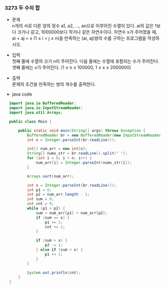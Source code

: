 ### 3273 두 수의 합
  - 문제  
  n개의 서로 다른 양의 정수 a1, a2, ..., an으로 이루어진 수열이 있다. ai의 값은 1보다 크거나 같고, 1000000보다 작거나 같은 자연수이다. 자연수 x가 주어졌을 때, ai + aj = x (1 ≤ i < j ≤ n)을 만족하는 (ai, aj)쌍의 수를 구하는 프로그램을 작성하시오.

  - 입력  
  첫째 줄에 수열의 크기 n이 주어진다. 다음 줄에는 수열에 포함되는 수가 주어진다. 셋째 줄에는 x가 주어진다. (1 ≤ n ≤ 100000, 1 ≤ x ≤ 2000000)

  - 출력  
  문제의 조건을 만족하는 쌍의 개수를 출력한다.
  
  - java code
  ```java
    import java.io.BufferedReader;
    import java.io.InputStreamReader;
    import java.util.Arrays;

    public class Main {

        public static void main(String[] args) throws Exception {
            BufferedReader br = new BufferedReader(new InputStreamReader(System.in));
            int n = Integer.parseInt(br.readLine());

            int[] num_arr = new int[n];
            String[] nums_str = br.readLine().split(" ");
            for (int i = 0; i < n; i++) {
                num_arr[i] = Integer.parseInt(nums_str[i]);
            }

            Arrays.sort(num_arr);

            int x = Integer.parseInt(br.readLine());
            int p1 = 0;
            int p2 = num_arr.length - 1;
            int sum = 0;
            int cnt = 0;
            while (p1 < p2) {
                sum = num_arr[p1] + num_arr[p2];
                if (sum == x) {
                    p1 += 1;
                    cnt += 1;
                }

                if (sum > x) {
                    p2 -= 1;
                } else if (sum < x) {
                    p1 += 1;
                }
            }

            System.out.println(cnt);
        }
    }
  ```
